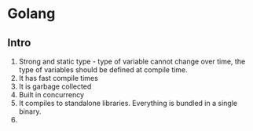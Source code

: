# Golang

## Intro
1. Strong and static type - type of variable cannot change over time, the type of variables should be defined at compile time.
2. It has fast compile times
3. It is garbage collected
4. Built in concurrency
5. It compiles to standalone libraries. Everything is bundled in a single binary.
6. 
